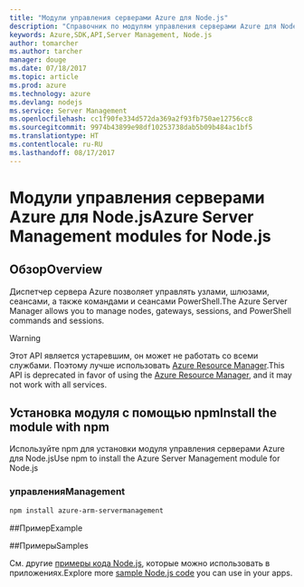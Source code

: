 ```yaml
---
title: "Модули управления серверами Azure для Node.js"
description: "Справочник по модулям управления серверами Azure для Node.js"
keywords: Azure,SDK,API,Server Management, Node.js
author: tomarcher
ms.author: tarcher
manager: douge
ms.date: 07/18/2017
ms.topic: article
ms.prod: azure
ms.technology: azure
ms.devlang: nodejs
ms.service: Server Management
ms.openlocfilehash: cc1f90fe334d572da369a2f93fb750ae12756cc8
ms.sourcegitcommit: 9974b43899e98df10253738dab5b09b484ac1bf5
ms.translationtype: HT
ms.contentlocale: ru-RU
ms.lasthandoff: 08/17/2017
---
```

# <a name="azure-server-management-modules-for-nodejs"></a><span data-ttu-id="1dad9-104">Модули управления серверами Azure для Node.js</span><span class="sxs-lookup"><span data-stu-id="1dad9-104">Azure Server Management modules for Node.js</span></span>

## <a name="overview"></a><span data-ttu-id="1dad9-105">Обзор</span><span class="sxs-lookup"><span data-stu-id="1dad9-105">Overview</span></span>

<span data-ttu-id="1dad9-106">Диспетчер сервера Azure позволяет управлять узлами, шлюзами, сеансами, а также командами и сеансами PowerShell.</span><span class="sxs-lookup"><span data-stu-id="1dad9-106">The Azure Server Manager allows you to manage nodes, gateways, sessions, and PowerShell commands and sessions.</span></span>

> [!WARNING]
> <span data-ttu-id="1dad9-107">Этот API является устаревшим, он может не работать со всеми службами. Поэтому лучше использовать [Azure Resource Manager](/nodejs/api/overview/azure/resources).</span><span class="sxs-lookup"><span data-stu-id="1dad9-107">This API is deprecated in favor of using the [Azure Resource Manager](/nodejs/api/overview/azure/resources), and it may not work with all services.</span></span>

## <a name="install-the-module-with-npm"></a><span data-ttu-id="1dad9-108">Установка модуля с помощью npm</span><span class="sxs-lookup"><span data-stu-id="1dad9-108">Install the module with npm</span></span>

<span data-ttu-id="1dad9-109">Используйте npm для установки модуля управления серверами Azure для Node.js</span><span class="sxs-lookup"><span data-stu-id="1dad9-109">Use npm to install the Azure Server Management module for Node.js</span></span>

### <a name="management"></a><span data-ttu-id="1dad9-110">управления</span><span class="sxs-lookup"><span data-stu-id="1dad9-110">Management</span></span>

```bash
npm install azure-arm-servermanagement
```

##<a name="example"></a><span data-ttu-id="1dad9-111">Пример</span><span class="sxs-lookup"><span data-stu-id="1dad9-111">Example</span></span>

##<a name="samples"></a><span data-ttu-id="1dad9-112">Примеры</span><span class="sxs-lookup"><span data-stu-id="1dad9-112">Samples</span></span>

<span data-ttu-id="1dad9-113">См. другие [примеры кода Node.js](https://azure.microsoft.com/resources/samples/?platform=nodejs), которые можно использовать в приложениях.</span><span class="sxs-lookup"><span data-stu-id="1dad9-113">Explore more [sample Node.js code](https://azure.microsoft.com/resources/samples/?platform=nodejs) you can use in your apps.</span></span>